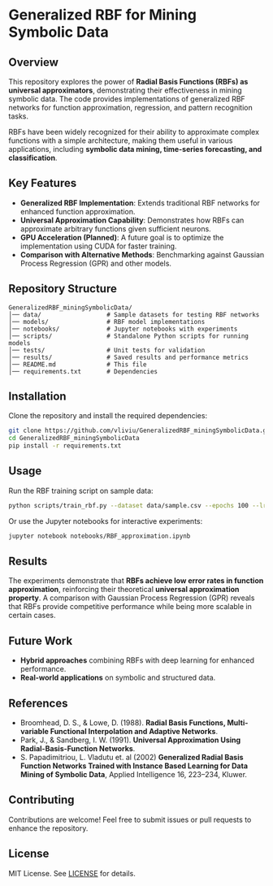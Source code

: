 # Generalized RBF for Mining Symbolic Data

## Overview
This repository explores the power of **Radial Basis Functions (RBFs) as universal approximators**, demonstrating their effectiveness in mining symbolic data. The code provides implementations of generalized RBF networks for function approximation, regression, and pattern recognition tasks.

RBFs have been widely recognized for their ability to approximate complex functions with a simple architecture, making them useful in various applications, including **symbolic data mining, time-series forecasting, and classification**.

## Key Features
- **Generalized RBF Implementation**: Extends traditional RBF networks for enhanced function approximation.
- **Universal Approximation Capability**: Demonstrates how RBFs can approximate arbitrary functions given sufficient neurons.
- **GPU Acceleration (Planned)**: A future goal is to optimize the implementation using CUDA for faster training.
- **Comparison with Alternative Methods**: Benchmarking against Gaussian Process Regression (GPR) and other models.

## Repository Structure
```
GeneralizedRBF_miningSymbolicData/
│── data/                  # Sample datasets for testing RBF networks
│── models/                # RBF model implementations
│── notebooks/             # Jupyter notebooks with experiments
│── scripts/               # Standalone Python scripts for running models
│── tests/                 # Unit tests for validation
│── results/               # Saved results and performance metrics
│── README.md              # This file
│── requirements.txt       # Dependencies
```

## Installation
Clone the repository and install the required dependencies:
```sh
git clone https://github.com/vliviu/GeneralizedRBF_miningSymbolicData.git
cd GeneralizedRBF_miningSymbolicData
pip install -r requirements.txt
```

## Usage
Run the RBF training script on sample data:
```sh
python scripts/train_rbf.py --dataset data/sample.csv --epochs 100 --lr 0.01
```
Or use the Jupyter notebooks for interactive experiments:
```sh
jupyter notebook notebooks/RBF_approximation.ipynb
```

## Results
The experiments demonstrate that **RBFs achieve low error rates in function approximation**, reinforcing their theoretical **universal approximation property**. A comparison with Gaussian Process Regression (GPR) reveals that RBFs provide competitive performance while being more scalable in certain cases.

## Future Work

- **Hybrid approaches** combining RBFs with deep learning for enhanced performance.
- **Real-world applications** on symbolic and structured data.

## References
- Broomhead, D. S., & Lowe, D. (1988). **Radial Basis Functions, Multi-variable Functional Interpolation and Adaptive Networks**.
- Park, J., & Sandberg, I. W. (1991). **Universal Approximation Using Radial-Basis-Function Networks**.
- S. Papadimitriou, L. Vladutu et. al (2002) **Generalized Radial Basis Function Networks Trained with Instance Based Learning for Data Mining of Symbolic Data**, Applied Intelligence 16, 223–234, Kluwer.

## Contributing
Contributions are welcome! Feel free to submit issues or pull requests to enhance the repository.

## License
MIT License. See [LICENSE](LICENSE) for details.

